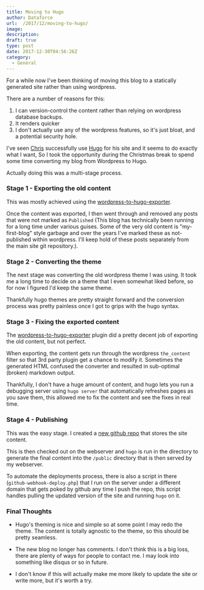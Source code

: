 ```yaml
---
title: Moving to Hugo
author: Dataforce
url:  /2017/12/moving-to-hugo/
image:
description:
draft: true
type: post
date: 2017-12-30T04:56:26Z
category:
  - General
---
```


For a while now I've been thinking of moving this blog to a statically generated site rather than using wordpress.

There are a number of reasons for this:

  1. I can version-control the content rather than relying on wordpress database backups.
  2. It renders quicker
  3. I don't actually use any of the wordpress features, so it's just bloat, and a potential security hole.

I've seen [Chris](https://chameth.com/) successfully use [Hugo](https://gohugo.io/) for his site and it seems to do exactly what I want, So I took the opportunity during the Christmas break to spend some time converting my blog from Wordpress to Hugo.

Actually doing this was a multi-stage process.

### Stage 1 - Exporting the old content

This was mostly achieved using the [wordpress-to-hugo-exporter](https://github.com/SchumacherFM/wordpress-to-hugo-exporter).

Once the content was exported, I then went through and removed any posts that were not marked as `Published` (This blog has technically been running for a long time under various guises. Some of the very old content is "my-first-blog" style garbage and over the years I've marked these as not-published within wordpress. I'll keep hold of these posts separately from the main site git repository.).

### Stage 2 - Converting the theme

The next stage was converting the old wordpress theme I was using. It took me a long time to decide on a theme that I even somewhat liked before, so for now I figured I'd keep the same theme.

Thankfully hugo themes are pretty straight forward and the conversion process was pretty painless once I got to grips with the hugo syntax.

### Stage 3 - Fixing the exported content

The [wordpress-to-hugo-exporter](https://github.com/SchumacherFM/wordpress-to-hugo-exporter) plugin did a pretty decent job of exporting the old content, but not perfect.

When exporting, the content gets run through the wordpress `the_content` filter so that 3rd party plugin get a chance to modify it. Sometimes the generated HTML confused the converter and resulted in sub-optimal (broken) markdown output.

Thankfully, I don't have a huge amount of content, and hugo lets you run a debugging server using `hugo server` that automatically refreshes pages as you save them, this allowed me to fix the content and see the fixes in real time.

### Stage 4 - Publishing

This was the easy stage. I created a [new github repo](http://github.com/shanemcc/blog.dataforce.org.uk) that stores the site content.

This is then checked out on the webserver and `hugo` is run in the directory to generate the final content into the `/public` directory that is then served by my webserver.

To automate the deployments process, there is also a script in there (`github-webhook-deploy.php`) that I run on the server under a different domain that gets poked by github any time I push the repo, this script handles pulling the updated version of the site and running `hugo` on it.

### Final Thoughts

 - Hugo's theming is nice and simple so at some point I may redo the theme. The content is totally agnostic to the theme, so this should be pretty seamless.

 - The new blog no longer has comments. I don't think this is a big loss, there are plenty of ways for people to contact me. I may look into something like disqus or so in future.

 - I don't know if this will actually make me more likely to update the site or write more, but it's worth a try.
